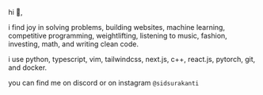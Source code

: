 hi 👋, 

i find joy in solving problems, building websites, machine learning, competitive programming, weightlifting, listening to music, fashion, investing, math, and writing clean code.

i use python, typescript, vim, tailwindcss, next.js, c++, react.js, pytorch, git, and docker.

you can find me on discord or on instagram `@sidsurakanti`
